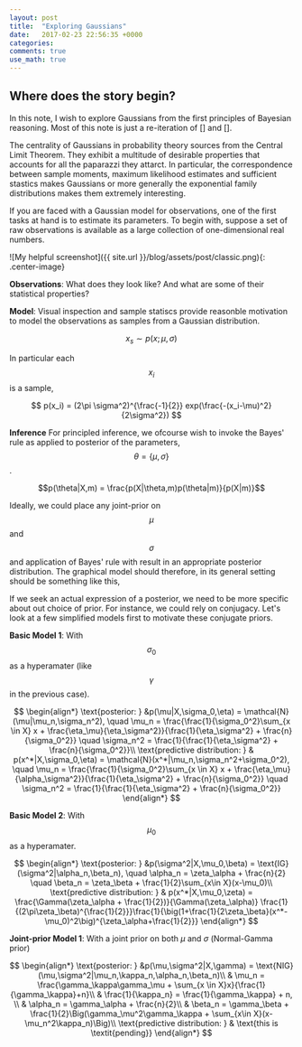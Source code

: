 ```yaml
---
layout: post
title:  "Exploring Gaussians"
date:   2017-02-23 22:56:35 +0000
categories: 
comments: true
use_math: true
---
```


## Where does the story begin?


In this note, I wish to explore Gaussians from the first principles of Bayesian reasoning. Most of this note is just a re-iteration of [] and [].

The centrality of Gaussians in probability theory sources from the Central Limit Theorem. They exhibit a multitude of desirable properties that accounts for all the paparazzi they attarct. In particular, the correspondence between sample moments, maximum likelihood estimates and sufficient stastics makes Gaussians or more generally the exponential family distributions makes them extremely interesting.

If you are faced with a Gaussian model for observations, one of the first tasks at hand is to estimate its parameters. To begin with, suppose a set of raw observations is available as a large collection of one-dimensional real numbers. 

![My helpful screenshot]({{ site.url }}/blog/assets/post/classic.png){: .center-image}

**Observations**: What does they look like? And what are some of their statistical properties?

**Model**: Visual inspection and sample statiscs provide reasonble motivation to model the observations as samples from a Gaussian distribution.

$$x_s \sim p(x;\mu,\sigma)$$

In particular each $$x_i$$ is a sample,

$$ p(x_i) = (2\pi \sigma^2)^{\frac{-1}{2}} exp(\frac{-(x_i-\mu)^2}{2\sigma^2}) $$

**Inference** For principled inference, we ofcourse wish to invoke the Bayes' rule as applied to posterior of the parameters, $$\theta = \{\mu,\sigma\}$$.

$$p(\theta|X,m) = \frac{p(X|\theta,m)p(\theta|m)}{p(X|m)}$$

Ideally, we could place any joint-prior on $$\mu$$ and $$\sigma$$ and application of Bayes' rule with result in an appropriate posterior distribution. The graphical model should therefore, in its general setting should be something like this,

If we seek an actual expression of a posterior, we need to be more specific about out choice of prior. For instance, we could rely on conjugacy. Let's look at a few simplified models first to motivate these conjugate priors. 

**Basic Model 1**: With $$\sigma_0$$ as a hyperamater (like $$\gamma$$ in the previous case). 



$$
\begin{align*}
\text{posterior: } &p(\mu|X,\sigma_0,\eta) = \mathcal{N}(\mu|\mu_n,\sigma_n^2), \quad \mu_n = \frac{\frac{1}{\sigma_0^2}\sum_{x \in X} x + \frac{\eta_\mu}{\eta_\sigma^2}}{\frac{1}{\eta_\sigma^2} + \frac{n}{\sigma_0^2}} \quad \sigma_n^2 = \frac{1}{\frac{1}{\eta_\sigma^2} + \frac{n}{\sigma_0^2}}\\
\text{predictive distribution: } & p(x^*|X,\sigma_0,\eta) = \mathcal{N}(x^*|\mu_n,\sigma_n^2+\sigma_0^2), \quad \mu_n = \frac{\frac{1}{\sigma_0^2}\sum_{x \in X} x + \frac{\eta_\mu}{\alpha_\sigma^2}}{\frac{1}{\eta_\sigma^2} + \frac{n}{\sigma_0^2}} \quad \sigma_n^2 = \frac{1}{\frac{1}{\eta_\sigma^2} + \frac{n}{\sigma_0^2}}
\end{align*} 
$$


**Basic Model 2**: With $$\mu_0$$ as a hyperamater. 

$$
\begin{align*}
\text{posterior: } &p(\sigma^2|X,\mu_0,\beta) = \text{IG}(\sigma^2|\alpha_n,\beta_n), \quad \alpha_n = \zeta_\alpha + \frac{n}{2} \quad \beta_n = \zeta_\beta + \frac{1}{2}\sum_{x\in X}(x-\mu_0)\\
\text{predictive distribution: } & p(x^*|X,\mu_0,\zeta) = \frac{\Gamma(\zeta_\alpha + \frac{1}{2})}{\Gamma(\zeta_\alpha)} \frac{1}{(2\pi\zeta_\beta)^{\frac{1}{2}}}\frac{1}{\big(1+\frac{1}{2\zeta_\beta}(x^*-\mu_0)^2\big)^{\zeta_\alpha+\frac{1}{2}}}
\end{align*} 
$$

**Joint-prior Model 1**: With a joint prior on both $\mu$ and $\sigma$ (Normal-Gamma prior)


$$
\begin{align*}
\text{posterior: } &p(\mu,\sigma^2|X,\gamma) = \text{NIG}(\mu,\sigma^2|\mu_n,\kappa_n,\alpha_n,\beta_n)\\
& \mu_n = \frac{\gamma_\kappa\gamma_\mu + \sum_{x \in X}x}{\frac{1}{\gamma_\kappa}+n}\\
& \frac{1}{\kappa_n} = \frac{1}{\gamma_\kappa} + n, \\
& \alpha_n = \gamma_\alpha + \frac{n}{2}\\
& \beta_n = \gamma_\beta + \frac{1}{2}\Big(\gamma_\mu^2\gamma_\kappa + \sum_{x\in X}(x-\mu_n^2\kappa_n)\Big)\\
\text{predictive distribution: } & \text{this is \textit{pending}}
\end{align*}
$$


